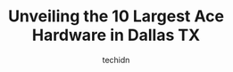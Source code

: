 ---
layout: ampstory
image: https://i0.wp.com/www.depkes.org/wp-content/uploads/2023/06/ace-hardware-0-in-dallas-tx-1685965075.jpeg?resize=640,853
author: techidn
featured: false
description: Discover the impressive array of Ace Hardware options in Dallas TX, where you can find 10 of the largest Ace Hardware establishments in the area. From renowned classics to hidden gems, Dalla
title: Unveiling the 10 Largest Ace Hardware in Dallas TX
cover:
   title: Unveiling the 10 Largest Ace Hardware in Dallas TX
   subtitle: Rickpate
   background: https://www.depkes.org/wp-content/uploads/2023/06/ace-hardware-0-in-dallas-tx-1685965075.jpeg

pages: 
 - layout: thirds
   top: <h1>#1 Jabos Ace Hardware Coppell</h1>
   bottom: "<p>Drove out from Frisco because they had the 99% isopropanol I needed for cleaning watches. Staff there were super friendly, and one nice gentleman saw me walking around tr</p>"
   background: https://www.depkes.org/wp-content/uploads/2023/06/ace-hardware-1-in-dallas-tx-1685965075.jpeg
   backgroundblur: true
 - layout: thirds
   top: <h1>#2 Westlake Ace Hardware</h1>
   bottom: "<p>12895 Josey Ln #140, Dallas, TX 75234, United States</p>"
   background: https://www.depkes.org/wp-content/uploads/2023/06/ace-hardware-2-in-dallas-tx-1685965075.jpeg
   cta:
      link: https://www.depkes.org/blog/unveiling-the-10-largest-ace-hardware-in-dallas-tx/
      text: Unveiling the 10 Largest Ace Hardware in Dallas TX
 - layout: thirds
   top: <h1>#3 Westlake Ace Hardware</h1>
   bottom: "<p>550 US-175 #108, Seagoville, TX 75159, United States</p>"
   background: https://www.depkes.org/wp-content/uploads/2023/06/ace-hardware-3-in-dallas-tx-1685965076.jpeg
   cta:
      link: https://www.depkes.org/blog/unveiling-the-10-largest-ace-hardware-in-dallas-tx/
      text: Unveiling the 10 Largest Ace Hardware in Dallas TX
 - layout: thirds
   top: <h1>#4 Ace Hardware</h1>
   bottom: "<p>7586 Mountain Creek Pkwy, Dallas, TX 75249, United States</p>"
   background: https://images.unsplash.com/photo-1484589065579-248aad0d8b13?ixlib=rb-4.0.3&ixid=MnwxMjA3fDB8MHxwaG90by1wYWdlfHx8fGVufDB8fHx8&auto=format&fit=crop&w=640&h=853&q=80
   cta:
      link: https://www.depkes.org/blog/unveiling-the-10-largest-ace-hardware-in-dallas-tx/
      text: Unveiling the 10 Largest Ace Hardware in Dallas TX
 - layout: thirds
   top: <h1>#5 Ace Hardware of Richardson</h1>
   bottom: "<p>7989 Belt Line Rd, Dallas, TX 75248, United States</p>"
   background: https://images.unsplash.com/photo-1604871000636-074fa5117945?ixlib=rb-4.0.3&ixid=MnwxMjA3fDB8MHxwaG90by1wYWdlfHx8fGVufDB8fHx8&auto=format&fit=crop&w=640&h=853&q=80
   cta:
      link: https://www.depkes.org/blog/unveiling-the-10-largest-ace-hardware-in-dallas-tx/
      text: Unveiling the 10 Largest Ace Hardware in Dallas TX
 - layout: thirds
   top: <h1>#6 Westlake Ace Hardware</h1>
   bottom: "<p>1116 W Main St, Lewisville, TX 75067, United States</p>"
   background: https://images.unsplash.com/photo-1489694553447-4c9339da310d?ixlib=rb-4.0.3&ixid=MnwxMjA3fDB8MHxwaG90by1wYWdlfHx8fGVufDB8fHx8&auto=format&fit=crop&w=640&h=853&q=80
   cta:
      link: https://www.depkes.org/blog/unveiling-the-10-largest-ace-hardware-in-dallas-tx/
      text: Unveiling the 10 Largest Ace Hardware in Dallas TX
 - layout: thirds
   top: <h1>#7 Ace Hardware</h1>
   bottom: "<p>1013 S Goliad St, Rockwall, TX 75087, United States</p>"
   background: https://images.unsplash.com/photo-1533735380053-eb8d0759b24a?ixlib=rb-4.0.3&ixid=MnwxMjA3fDB8MHxwaG90by1wYWdlfHx8fGVufDB8fHx8&auto=format&fit=crop&w=640&h=853&q=80
   cta:
      link: https://www.depkes.org/blog/unveiling-the-10-largest-ace-hardware-in-dallas-tx/
      text: Unveiling the 10 Largest Ace Hardware in Dallas TX
 - layout: thirds
   middle: Continue reading...
   background: https://images.unsplash.com/photo-1599422314077-f4dfdaa4cd09?ixlib=rb-4.0.3&ixid=MnwxMjA3fDB8MHxwaG90by1wYWdlfHx8fGVufDB8fHx8&auto=format&fit=crop&w=640&h=853&q=80
   cta:
      link: https://www.depkes.org/blog/unveiling-the-10-largest-ace-hardware-in-dallas-tx/
      text: Unveiling the 10 Largest Ace Hardware in Dallas TX
      
---